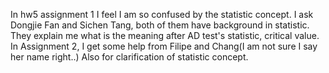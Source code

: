 In hw5 assignment 1 I feel I am so confused by the statistic concept. I ask Dongjie Fan and Sichen Tang, both of them have background in statistic. They explain me what is the meaning after AD test's statistic, critical value. 
In Assignment 2, I get some help from Filipe and Chang(I am not sure I say her name right..) Also for clarification of statistic concept.
